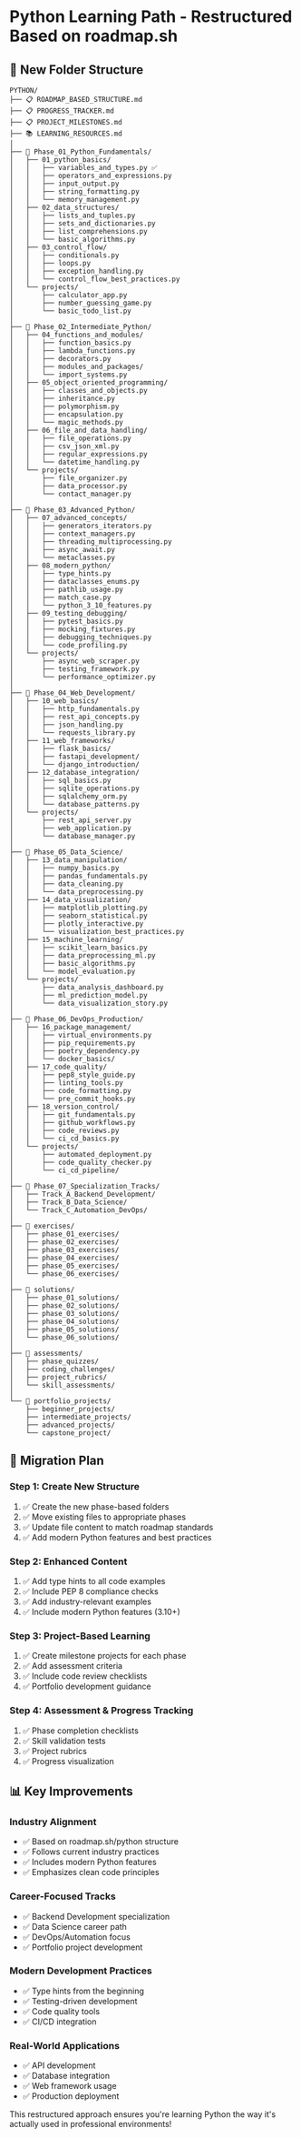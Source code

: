 # Python Learning Path - Restructured Based on roadmap.sh

## 📁 **New Folder Structure**

```
PYTHON/
├── 📋 ROADMAP_BASED_STRUCTURE.md
├── 📋 PROGRESS_TRACKER.md
├── 📋 PROJECT_MILESTONES.md
├── 📚 LEARNING_RESOURCES.md
│
├── 📂 Phase_01_Python_Fundamentals/
│   ├── 01_python_basics/
│   │   ├── variables_and_types.py ✅
│   │   ├── operators_and_expressions.py
│   │   ├── input_output.py
│   │   ├── string_formatting.py
│   │   └── memory_management.py
│   ├── 02_data_structures/
│   │   ├── lists_and_tuples.py
│   │   ├── sets_and_dictionaries.py
│   │   ├── list_comprehensions.py
│   │   └── basic_algorithms.py
│   ├── 03_control_flow/
│   │   ├── conditionals.py
│   │   ├── loops.py
│   │   ├── exception_handling.py
│   │   └── control_flow_best_practices.py
│   └── projects/
│       ├── calculator_app.py
│       ├── number_guessing_game.py
│       └── basic_todo_list.py
│
├── 📂 Phase_02_Intermediate_Python/
│   ├── 04_functions_and_modules/
│   │   ├── function_basics.py
│   │   ├── lambda_functions.py
│   │   ├── decorators.py
│   │   ├── modules_and_packages/
│   │   └── import_systems.py
│   ├── 05_object_oriented_programming/
│   │   ├── classes_and_objects.py
│   │   ├── inheritance.py
│   │   ├── polymorphism.py
│   │   ├── encapsulation.py
│   │   └── magic_methods.py
│   ├── 06_file_and_data_handling/
│   │   ├── file_operations.py
│   │   ├── csv_json_xml.py
│   │   ├── regular_expressions.py
│   │   └── datetime_handling.py
│   └── projects/
│       ├── file_organizer.py
│       ├── data_processor.py
│       └── contact_manager.py
│
├── 📂 Phase_03_Advanced_Python/
│   ├── 07_advanced_concepts/
│   │   ├── generators_iterators.py
│   │   ├── context_managers.py
│   │   ├── threading_multiprocessing.py
│   │   ├── async_await.py
│   │   └── metaclasses.py
│   ├── 08_modern_python/
│   │   ├── type_hints.py
│   │   ├── dataclasses_enums.py
│   │   ├── pathlib_usage.py
│   │   ├── match_case.py
│   │   └── python_3_10_features.py
│   ├── 09_testing_debugging/
│   │   ├── pytest_basics.py
│   │   ├── mocking_fixtures.py
│   │   ├── debugging_techniques.py
│   │   └── code_profiling.py
│   └── projects/
│       ├── async_web_scraper.py
│       ├── testing_framework.py
│       └── performance_optimizer.py
│
├── 📂 Phase_04_Web_Development/
│   ├── 10_web_basics/
│   │   ├── http_fundamentals.py
│   │   ├── rest_api_concepts.py
│   │   ├── json_handling.py
│   │   └── requests_library.py
│   ├── 11_web_frameworks/
│   │   ├── flask_basics/
│   │   ├── fastapi_development/
│   │   └── django_introduction/
│   ├── 12_database_integration/
│   │   ├── sql_basics.py
│   │   ├── sqlite_operations.py
│   │   ├── sqlalchemy_orm.py
│   │   └── database_patterns.py
│   └── projects/
│       ├── rest_api_server.py
│       ├── web_application.py
│       └── database_manager.py
│
├── 📂 Phase_05_Data_Science/
│   ├── 13_data_manipulation/
│   │   ├── numpy_basics.py
│   │   ├── pandas_fundamentals.py
│   │   ├── data_cleaning.py
│   │   └── data_preprocessing.py
│   ├── 14_data_visualization/
│   │   ├── matplotlib_plotting.py
│   │   ├── seaborn_statistical.py
│   │   ├── plotly_interactive.py
│   │   └── visualization_best_practices.py
│   ├── 15_machine_learning/
│   │   ├── scikit_learn_basics.py
│   │   ├── data_preprocessing_ml.py
│   │   ├── basic_algorithms.py
│   │   └── model_evaluation.py
│   └── projects/
│       ├── data_analysis_dashboard.py
│       ├── ml_prediction_model.py
│       └── data_visualization_story.py
│
├── 📂 Phase_06_DevOps_Production/
│   ├── 16_package_management/
│   │   ├── virtual_environments.py
│   │   ├── pip_requirements.py
│   │   ├── poetry_dependency.py
│   │   └── docker_basics/
│   ├── 17_code_quality/
│   │   ├── pep8_style_guide.py
│   │   ├── linting_tools.py
│   │   ├── code_formatting.py
│   │   └── pre_commit_hooks.py
│   ├── 18_version_control/
│   │   ├── git_fundamentals.py
│   │   ├── github_workflows.py
│   │   ├── code_reviews.py
│   │   └── ci_cd_basics.py
│   └── projects/
│       ├── automated_deployment.py
│       ├── code_quality_checker.py
│       └── ci_cd_pipeline/
│
├── 📂 Phase_07_Specialization_Tracks/
│   ├── Track_A_Backend_Development/
│   ├── Track_B_Data_Science/
│   └── Track_C_Automation_DevOps/
│
├── 📂 exercises/
│   ├── phase_01_exercises/
│   ├── phase_02_exercises/
│   ├── phase_03_exercises/
│   ├── phase_04_exercises/
│   ├── phase_05_exercises/
│   └── phase_06_exercises/
│
├── 📂 solutions/
│   ├── phase_01_solutions/
│   ├── phase_02_solutions/
│   ├── phase_03_solutions/
│   ├── phase_04_solutions/
│   ├── phase_05_solutions/
│   └── phase_06_solutions/
│
├── 📂 assessments/
│   ├── phase_quizzes/
│   ├── coding_challenges/
│   ├── project_rubrics/
│   └── skill_assessments/
│
└── 📂 portfolio_projects/
    ├── beginner_projects/
    ├── intermediate_projects/
    ├── advanced_projects/
    └── capstone_project/
```

## 🔄 **Migration Plan**

### **Step 1: Create New Structure**
1. ✅ Create the new phase-based folders
2. ✅ Move existing files to appropriate phases
3. ✅ Update file content to match roadmap standards
4. ✅ Add modern Python features and best practices

### **Step 2: Enhanced Content**
1. ✅ Add type hints to all code examples
2. ✅ Include PEP 8 compliance checks
3. ✅ Add industry-relevant examples
4. ✅ Include modern Python features (3.10+)

### **Step 3: Project-Based Learning**
1. ✅ Create milestone projects for each phase
2. ✅ Add assessment criteria
3. ✅ Include code review checklists
4. ✅ Portfolio development guidance

### **Step 4: Assessment & Progress Tracking**
1. ✅ Phase completion checklists
2. ✅ Skill validation tests
3. ✅ Project rubrics
4. ✅ Progress visualization

## 📊 **Key Improvements**

### **Industry Alignment**
- ✅ Based on roadmap.sh/python structure
- ✅ Follows current industry practices
- ✅ Includes modern Python features
- ✅ Emphasizes clean code principles

### **Career-Focused Tracks**
- ✅ Backend Development specialization
- ✅ Data Science career path
- ✅ DevOps/Automation focus
- ✅ Portfolio project development

### **Modern Development Practices**
- ✅ Type hints from the beginning
- ✅ Testing-driven development
- ✅ Code quality tools
- ✅ CI/CD integration

### **Real-World Applications**
- ✅ API development
- ✅ Database integration
- ✅ Web framework usage
- ✅ Production deployment

This restructured approach ensures you're learning Python the way it's actually used in professional environments!
